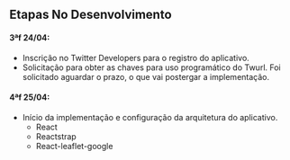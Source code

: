 ## Etapas No Desenvolvimento

#### 3ªf 24/04:
- Inscrição no Twitter Developers para o registro do aplicativo.
- Solicitação para obter as chaves para uso programático do Twurl. Foi solicitado aguardar o prazo, o que vai postergar a implementação.

#### 4ªf 25/04:
- Início da implementação e configuração da arquitetura do aplicativo.
    - React
    - Reactstrap
    - React-leaflet-google
